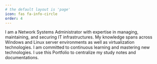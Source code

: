 ```yaml
---
# the default layout is 'page'
icon: fas fa-info-circle
order: 4
---
```


I am a Network Systems Administrator with expertise in managing, maintaining, and securing IT infrastructures. My knowledge spans across Windows and Linux server environments as well as virtualization technologies. I am committed to continuous learning and mastering new technologies. I use this Portfolio to centralize my study notes and documentations.
